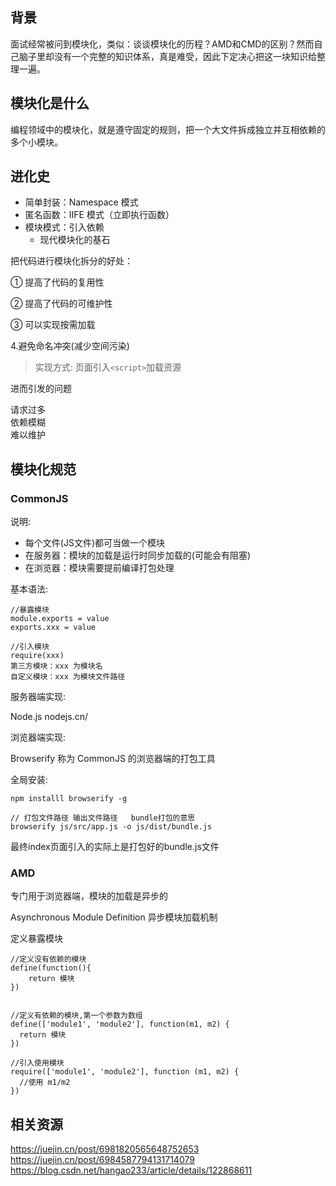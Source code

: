 ## 背景
面试经常被问到模块化，类似：谈谈模块化的历程？AMD和CMD的区别？然而自己脑子里却没有一个完整的知识体系，真是难受，因此下定决心把这一块知识给整理一遍。





## 模块化是什么
编程领域中的模块化，就是遵守固定的规则，把一个大文件拆成独立并互相依赖的多个小模块。

## 进化史
- 简单封装：Namespace 模式
- 匿名函数：IIFE 模式（立即执行函数）
- 模块模式：引入依赖
  - 现代模块化的基石

把代码进行模块化拆分的好处：

① 提高了代码的复用性

② 提高了代码的可维护性

③ 可以实现按需加载

4.避免命名冲突(减少空间污染)

>实现方式:
页面引入`<script>`加载资源

进而引发的问题

请求过多 <br>
依赖模糊 <br>
难以维护 <br>

## 模块化规范

### CommonJS
说明:
- 每个文件(JS文件)都可当做一个模块
- 在服务器：模块的加载是运行时同步加载的(可能会有阻塞)
- 在浏览器：模块需要提前编译打包处理

基本语法:
```ecmascript 6
//暴露模块
module.exports = value
exports.xxx = value

//引入模块
require(xxx)
第三方模块：xxx 为模块名
自定义模块：xxx 为模块文件路径
```

服务器端实现:

Node.js
nodejs.cn/

浏览器端实现:

Browserify
称为 CommonJS 的浏览器端的打包工具

全局安装:
```shell
npm installl browserify -g

// 打包文件路径 输出文件路径   bundle打包的意思
browserify js/src/app.js -o js/dist/bundle.js
```
最终index页面引入的实际上是打包好的bundle.js文件


### AMD
专门用于浏览器端，模块的加载是异步的

Asynchronous Module Definition 异步模块加载机制

定义暴露模块

```ecmascript 6
//定义没有依赖的模块
define(function(){
    return 模块
})


//定义有依赖的模块,第一个参数为数组
define(['module1', 'module2'], function(m1, m2) {
  return 模块
})

//引入使用模块
require(['module1', 'module2'], function (m1, m2) {
  //使用 m1/m2
})

```





















## 相关资源
https://juejin.cn/post/6981820565648752653 <br>
https://juejin.cn/post/6984587794131714079 <br>
https://blog.csdn.net/hangao233/article/details/122868611 <br>